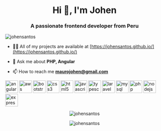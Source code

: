 <h1 align="center">Hi 👋, I'm Johen</h1>
<h3 align="center">A passionate frontend developer from Peru</h3>
<p align="left"> <img src="https://komarev.com/ghpvc/?username=johensantos" alt="johensantos" /> </p>

- 👨‍💻 All of my projects are available at [https://johensantos.github.io/](https://johensantos.github.io/)

- 💬 Ask me about **PHP, Angular**

- 📫 How to reach me **maurojohen@gmail.com**

<p align="left"><img src="https://upload.wikimedia.org/wikipedia/commons/thumb/c/cf/Angular_full_color_logo.svg/1200px-Angular_full_color_logo.svg.png"
                         alt="angularjs" width="40" height="40"/> <img
                src="https://devicons.github.io/devicon/devicon.git/icons/amazonwebservices/amazonwebservices-original-wordmark.svg"
                alt="aws" width="40" height="40"/> <img
                src="https://devicons.github.io/devicon/devicon.git/icons/bootstrap/bootstrap-plain.svg" alt="bootstrap"
                width="40" height="40"/> <img
                src="https://devicons.github.io/devicon/devicon.git/icons/css3/css3-original-wordmark.svg" alt="css3"
                width="40" height="40"/> <img
                src="https://devicons.github.io/devicon/devicon.git/icons/html5/html5-original-wordmark.svg" alt="html5"
                width="40" height="40"/> <img
                src="https://devicons.github.io/devicon/devicon.git/icons/javascript/javascript-original.svg"
                alt="javascript" width="40" height="40"/> <img
                src="https://devicons.github.io/devicon/devicon.git/icons/typescript/typescript-original.svg"
                alt="typescript" width="40" height="40"/> <img
                src="https://devicons.github.io/devicon/devicon.git/icons/laravel/laravel-plain-wordmark.svg"
                alt="laravel" width="40" height="40"/> <img
                src="https://devicons.github.io/devicon/devicon.git/icons/mysql/mysql-original-wordmark.svg" alt="mysql"
                width="40" height="40"/> <img
                src="https://devicons.github.io/devicon/devicon.git/icons/php/php-original.svg" alt="php" width="40"
                height="40"/> <img
                src="https://devicons.github.io/devicon/devicon.git/icons/nodejs/nodejs-original-wordmark.svg"
                alt="nodejs" width="40" height="40"/> <img
                src="https://devicons.github.io/devicon/devicon.git/icons/express/express-original-wordmark.svg"
                alt="express" width="40" height="40"/></p>

<p align="center"> 
  <img src="https://github-readme-stats.vercel.app/api?username=johensantos&show_icons=true&theme=radical" alt="johensantos" /> </p>
  
  <p align="center"> 
  <img src="https://github-readme-stats.vercel.app/api/top-langs/?username=johensantos" alt="johensantos" /> </p>
